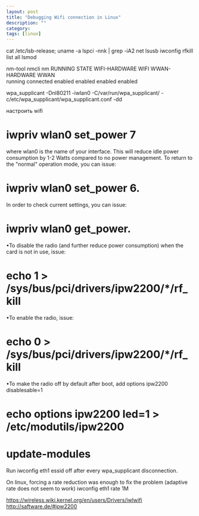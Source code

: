 ```yaml
---
layout: post
title: "Debugging Wifi connection in Linux"
description: ""
category: 
tags: [linux]
---
```


cat /etc/lsb-release; uname -a
lspci -nnk | grep -iA2 net
lsusb
iwconfig
rfkill list all
lsmod

nm-tool
nmcli nm
RUNNING         STATE           WIFI-HARDWARE   WIFI       WWAN-HARDWARE   WWAN      
running         connected       enabled         enabled    enabled         enabled 

wpa_supplicant -Dnl80211 -iwlan0 -C/var/run/wpa_supplicant/ -c/etc/wpa_supplicant/wpa_supplicant.conf -dd



настроить wifi
# iwpriv wlan0 set_power 7
where wlan0 is the name of your interface. This will reduce idle power consumption by 1-2 Watts compared to no power management. To return to the "normal" operation mode, you can issue:
# iwpriv wlan0 set_power 6.
In order to check current settings, you can issue:
# iwpriv wlan0 get_power.

•To disable the radio (and further reduce power consumption)    when the card is not in use, issue:
# echo 1 > /sys/bus/pci/drivers/ipw2200/*/rf_kill
•To enable the radio, issue:
# echo 0 > /sys/bus/pci/drivers/ipw2200/*/rf_kill


•To make the radio off by default after boot, add
options ipw2200 disablesable=1

# echo options ipw2200 led=1 > /etc/modutils/ipw2200
# update-modules


Run iwconfig eth1 essid off after every wpa_supplicant disconnection.


On linux, forcing a rate reduction was enough to fix the problem (adaptive rate does not seem to work)
iwconfig eth1 rate 1M


https://wireless.wiki.kernel.org/en/users/Drivers/iwlwifi
http://saftware.de/#ipw2200
